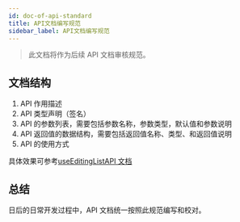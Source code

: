```yaml
---
id: doc-of-api-standard
title: API文档编写规范
sidebar_label: API文档编写规范
---
```


> 此文档将作为后续 API 文档审核规范。

## 文档结构

1. API 作用描述
2. API 类型声明（签名）
3. API 的参数列表，需要包括参数名称，参数类型，默认值和参数说明
4. API 返回值的数据结构，需要包括返回值名称、类型、和返回值说明
5. API 的使用方式

具体效果可参考[useEditingListAPI 文档](https://sinouiincubator.github.io/editable-data-table/components-api#useeditinglist%EF%BC%88030%EF%BC%89)

## 总结

日后的日常开发过程中，API 文档统一按照此规范编写和校对。
